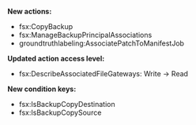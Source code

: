 **New actions:**

- fsx:CopyBackup
- fsx:ManageBackupPrincipalAssociations
- groundtruthlabeling:AssociatePatchToManifestJob

**Updated action access level:**

- fsx:DescribeAssociatedFileGateways: Write -> Read

**New condition keys:**

- fsx:IsBackupCopyDestination
- fsx:IsBackupCopySource
